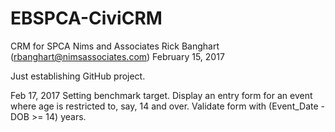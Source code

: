 # EBSPCA-CiviCRM
CRM for SPCA
Nims and Associates
Rick Banghart (rbanghart@nimsassociates.com)
February 15, 2017

Just establishing GitHub project. 

Feb 17, 2017
Setting benchmark target. Display an entry form for an event where age is restricted to, say, 14 and over. Validate form with (Event_Date - DOB >= 14) years.  

